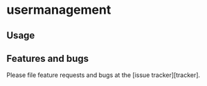 # usermanagement


## Usage


## Features and bugs

Please file feature requests and bugs at the [issue tracker][tracker].

